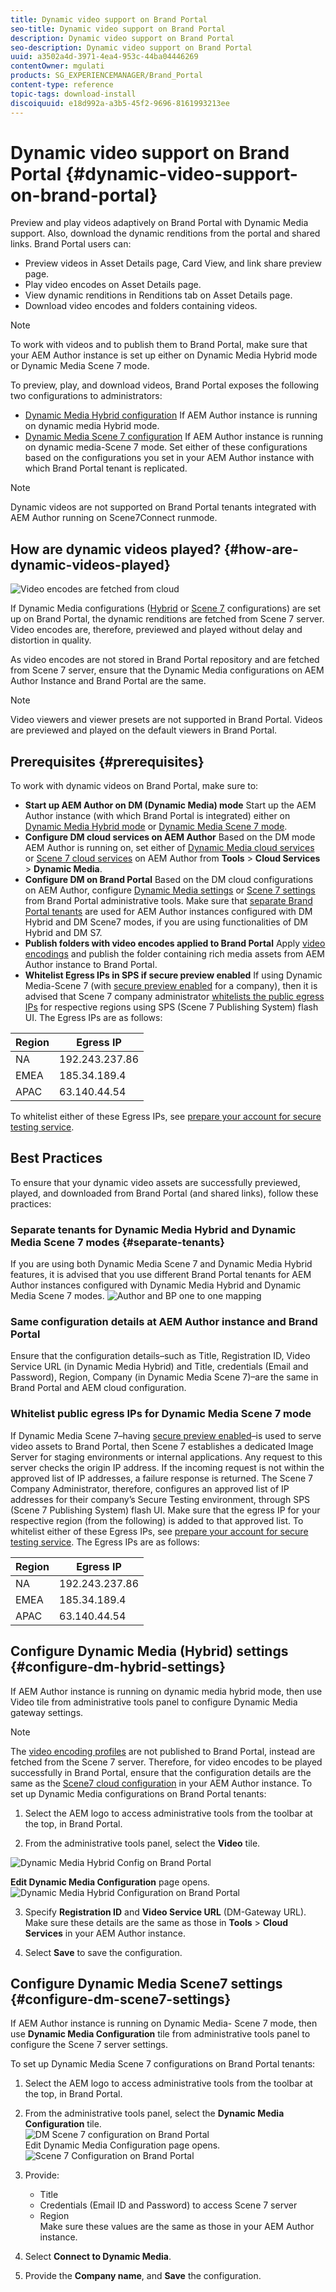 ```yaml
---
title: Dynamic video support on Brand Portal
seo-title: Dynamic video support on Brand Portal
description: Dynamic video support on Brand Portal
seo-description: Dynamic video support on Brand Portal
uuid: a3502a4d-3971-4ea4-953c-44ba04446269
contentOwner: mgulati
products: SG_EXPERIENCEMANAGER/Brand_Portal
content-type: reference
topic-tags: download-install
discoiquuid: e18d992a-a3b5-45f2-9696-8161993213ee
---
```


# Dynamic video support on Brand Portal {#dynamic-video-support-on-brand-portal}

Preview and play videos adaptively on Brand Portal with Dynamic Media support. Also, download the dynamic renditions from the portal and shared links.
Brand Portal users can:

* Preview videos in Asset Details page, Card View, and link share preview page.
* Play video encodes on Asset Details page.
* View dynamic renditions in Renditions tab on Asset Details page.
* Download video encodes and folders containing videos.

>[!NOTE]
>
>To work with videos and to publish them to Brand Portal, make sure that your AEM Author instance is set up either on Dynamic Media Hybrid mode or Dynamic Media Scene 7 mode.

To preview, play, and download videos, Brand Portal exposes the following two configurations to administrators:

* [Dynamic Media Hybrid configuration](#configure-dm-hybrid-settings)
If AEM Author instance is running on dynamic media Hybrid mode.
* [Dynamic Media Scene 7 configuration](#configure-dm-scene7-settings)
If AEM Author instance is running on dynamic media-Scene 7 mode.
Set either of these configurations based on the configurations you set in your AEM Author instance with which Brand Portal tenant is replicated.

>[!NOTE]
>
>Dynamic videos are not supported on Brand Portal tenants integrated with AEM Author running on Scene7Connect runmode.

## How are dynamic videos played? {#how-are-dynamic-videos-played}

![Video encodes are fetched from cloud](assets/VideoEncodes.png)

If Dynamic Media configurations ([Hybrid](../using/dynamic-video-brand-portal.md#configure-dm-hybrid-settings) or [Scene 7](../using/dynamic-video-brand-portal.md#configure-dm-scene7-settings) configurations) are set up on Brand Portal, the dynamic renditions are fetched from Scene 7 server. Video encodes are, therefore, previewed and played without delay and distortion in quality.

As video encodes are not stored in Brand Portal repository and are fetched from Scene 7 server, ensure that the Dynamic Media configurations on AEM Author Instance and Brand Portal are the same.

>[!NOTE]
>
>Video viewers and viewer presets are not supported in Brand Portal. Videos are previewed and played on the default viewers in Brand Portal.

## Prerequisites {#prerequisites}

To work with dynamic videos on Brand Portal, make sure to:

* **Start up AEM Author on DM (Dynamic Media) mode**
Start up the AEM Author instance (with which Brand Portal is integrated) either on [Dynamic Media Hybrid mode](https://helpx.adobe.com/experience-manager/6-5/assets/using/config-dynamic.html#EnablingDynamicMedia) or [Dynamic Media Scene 7 mode](https://helpx.adobe.com/experience-manager/6-5/assets/using/config-dms7.html#EnablingDynamicMediainScene7mode).
* **Configure DM cloud services on AEM Author**
Based on the DM mode AEM Author is running on, set either of [Dynamic Media cloud services](https://helpx.adobe.com/experience-manager/6-5/assets/using/config-dynamic.html#ConfiguringDynamicMediaCloudServices) or [Scene 7 cloud services](https://helpx.adobe.com/experience-manager/6-5/assets/using/config-dms7.html#ConfiguringDynamicMediaCloudServices) on AEM Author from **Tools** > **Cloud Services** > **Dynamic Media**.  
* **Configure DM on Brand Portal**
Based on the DM cloud configurations on AEM Author, configure [Dynamic Media settings](#configure-dm-hybrid-settings) or [Scene 7 settings](#configure-dm-scene7-settings)  from Brand Portal administrative tools.
Make sure that [separate Brand Portal tenants](#separate-tenants) are used for AEM Author instances configured with DM Hybrid and DM Scene7 modes, if you are using functionalities of DM Hybrid and DM S7.
* **Publish folders with video encodes applied to Brand Portal**
Apply [video encodings](https://helpx.adobe.com/experience-manager/6-5/assets/using/video-profiles.html) and publish the folder containing rich media assets from AEM Author instance to Brand Portal.
* **Whitelist Egress IPs in SPS if secure preview enabled**
If using Dynamic Media-Scene 7 (with [secure preview enabled](https://docs.adobe.com/content/help/en/dynamic-media-classic/using/upload-publish/testing-assets-making-them-public.html) for a company), then it is advised that Scene 7 company administrator [whitelists the public egress IPs](https://docs.adobe.com/content/help/en/dynamic-media-classic/using/upload-publish/testing-assets-making-them-public.html#testing-the-secure-testing-service) for respective regions using  SPS (Scene 7 Publishing System) flash UI.
The Egress IPs are as follows:

| **Region**  | **Egress IP** |
|--- |--- |
| NA | 192.243.237.86 |
| EMEA | 185.34.189.4 |
| APAC | 63.140.44.54 |

To whitelist either of these Egress IPs, see [prepare your account for secure testing service](https://docs.adobe.com/content/help/en/dynamic-media-classic/using/upload-publish/testing-assets-making-them-public.html#testing-the-secure-testing-service).

## Best Practices

To ensure that your dynamic video assets are successfully previewed, played, and downloaded from Brand Portal (and shared links), follow these practices:

### Separate tenants for Dynamic Media Hybrid and Dynamic Media Scene 7 modes {#separate-tenants}

If you are using both Dynamic Media Scene 7 and Dynamic Media Hybrid features, it is advised that you use different Brand Portal tenants for AEM Author instances configured with Dynamic Media Hybrid and Dynamic Media Scene 7 modes.
![Author and BP one to one mapping](assets/BPDynamicMedia.png)

### Same configuration details at AEM Author instance and Brand Portal

Ensure that the configuration details–such as Title, Registration ID, Video Service URL (in Dynamic Media Hybrid) and Title, credentials (Email and Password), Region, Company (in Dynamic Media Scene 7)–are the same in Brand Portal and AEM cloud configuration.

### Whitelist public egress IPs for Dynamic Media Scene 7 mode

If Dynamic Media Scene 7–having [secure preview enabled](https://docs.adobe.com/content/help/en/dynamic-media-classic/using/upload-publish/testing-assets-making-them-public.html)–is used to serve video assets to Brand Portal, then Scene 7 establishes a dedicated Image Server for staging environments or internal applications. Any request to this server checks the origin IP address. If the incoming request is not within the approved list of IP addresses, a failure response is returned.
The Scene 7 Company Administrator, therefore, configures an approved list of IP addresses for their company’s Secure Testing environment, through SPS (Scene 7 Publishing System) flash UI. Make sure that the egress IP for your respective region (from the following) is added to that approved list.
To whitelist either of these Egress IPs, see [prepare your account for secure testing service](https://docs.adobe.com/content/help/en/dynamic-media-classic/using/upload-publish/testing-assets-making-them-public.html#testing-the-secure-testing-service).
The Egress IPs are as follows:

| **Region**  | **Egress IP** |
|--- |--- |
| NA | 192.243.237.86 |
| EMEA | 185.34.189.4 |
| APAC | 63.140.44.54 |

## Configure Dynamic Media (Hybrid) settings {#configure-dm-hybrid-settings}

If AEM Author instance is running on dynamic media hybrid mode, then use Video tile from administrative tools panel to configure Dynamic Media gateway settings.
>[!NOTE]
>
>The [video encoding profiles](https://helpx.adobe.com/experience-manager/6-5/assets/using/video-profiles.html) are not published to Brand Portal, instead are fetched from the Scene 7 server. Therefore, for video encodes to be played successfully in Brand Portal, ensure that the configuration details are the same as the [Scene7 cloud configuration](https://helpx.adobe.com/experience-manager/6-5/assets/using/config-dms7.html#ConfiguringDynamicMediaCloudServices) in your AEM Author instance.
To set up Dynamic Media configurations on Brand Portal tenants:

1. Select the AEM logo to access administrative tools from the toolbar at the top, in Brand Portal.

2. From the administrative tools panel, select the **Video** tile.

![Dynamic Media Hybrid Config on Brand Portal](assets/DMHybrid-Video.png)

**Edit Dynamic Media Configuration** page opens.
![Dynamic Media Hybrid Configuration on Brand Portal](assets/edit-dynamic-media-config.png)

3. Specify **Registration ID** and **Video Service URL** (DM-Gateway URL). Make sure these details are the same as those in **Tools** > **Cloud Services** in your AEM Author instance.

4. Select **Save** to save the configuration.

## Configure Dynamic Media Scene7 settings {#configure-dm-scene7-settings}

If AEM Author instance is running on Dynamic Media- Scene 7 mode, then use **Dynamic Media Configuration** tile from administrative tools panel to configure the Scene 7 server settings.

To set up Dynamic Media Scene 7 configurations on Brand Portal tenants:

1. Select the AEM logo to access administrative tools from the toolbar at the top, in Brand Portal.

2. From the administrative tools panel, select the **Dynamic Media Configuration** tile.<br>
![DM Scene 7 configuration on Brand Portal](assets/DMS7-Tile.png)<br>
Edit Dynamic Media Configuration page opens.<br>
![Scene 7 Configuration on Brand Portal](assets/S7Config.png)

3. Provide:  
    * Title
    * Credentials (Email ID and Password) to access Scene 7 server
    * Region<br>
Make sure these values are the same as those in your AEM Author instance.

4. Select **Connect to Dynamic Media**.

5. Provide the **Company name**, and **Save** the configuration.
